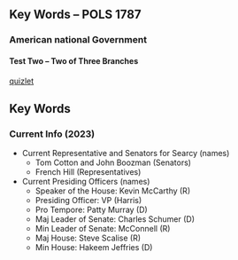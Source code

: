 ## Key Words – POLS 1787

### American national Government

#### Test Two – Two of Three Branches

[quizlet](https://quizlet.com/573268515/pols-1787-klein-test-two-flash-cards/?funnelUUID=36b0b336-4671-482b-9191-7e0c2f0b9cd3)

## Key Words

### Current Info (2023)

- Current Representative and Senators for Searcy (names)
	- Tom Cotton and John Boozman (Senators)
	- French Hill (Representatives)
- Current Presiding Officers (names)
	- Speaker of the House: Kevin McCarthy (R)
	- Presiding Officer: VP (Harris)
	- Pro Tempore: Patty Murray (D)
	- Maj Leader of Senate: Charles Schumer (D)
	- Min Leader of Senate: McConnell (R)
	- Maj House: Steve Scalise (R)
	- Min House: Hakeem Jeffries (D)